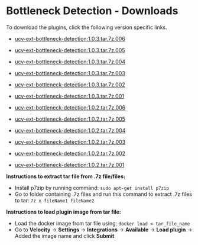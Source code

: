 
# Bottleneck Detection - Downloads

To download the plugins, click the following version specific links.
- [ucv-ext-bottleneck-detection:1.0.3.tar.7z.006](https://raw.githubusercontent.com/UrbanCode/IBM-UCV-PLUGINS/main/files/ucv-ext-bottleneck-detection/ucv-ext-bottleneck-detection%3A1.0.3.tar.7z.006)
- [ucv-ext-bottleneck-detection:1.0.3.tar.7z.005](https://raw.githubusercontent.com/UrbanCode/IBM-UCV-PLUGINS/main/files/ucv-ext-bottleneck-detection/ucv-ext-bottleneck-detection%3A1.0.3.tar.7z.005)
- [ucv-ext-bottleneck-detection:1.0.3.tar.7z.004](https://raw.githubusercontent.com/UrbanCode/IBM-UCV-PLUGINS/main/files/ucv-ext-bottleneck-detection/ucv-ext-bottleneck-detection%3A1.0.3.tar.7z.004)
- [ucv-ext-bottleneck-detection:1.0.3.tar.7z.003](https://raw.githubusercontent.com/UrbanCode/IBM-UCV-PLUGINS/main/files/ucv-ext-bottleneck-detection/ucv-ext-bottleneck-detection%3A1.0.3.tar.7z.003)
- [ucv-ext-bottleneck-detection:1.0.3.tar.7z.002](https://raw.githubusercontent.com/UrbanCode/IBM-UCV-PLUGINS/main/files/ucv-ext-bottleneck-detection/ucv-ext-bottleneck-detection%3A1.0.3.tar.7z.002)
- [ucv-ext-bottleneck-detection:1.0.3.tar.7z.001](https://raw.githubusercontent.com/UrbanCode/IBM-UCV-PLUGINS/main/files/ucv-ext-bottleneck-detection/ucv-ext-bottleneck-detection%3A1.0.3.tar.7z.001)

- [ucv-ext-bottleneck-detection:1.0.2.tar.7z.006](https://raw.githubusercontent.com/UrbanCode/IBM-UCV-PLUGINS/main/files/ucv-ext-bottleneck-detection/ucv-ext-bottleneck-detection%3A1.0.2.tar.7z.006)
- [ucv-ext-bottleneck-detection:1.0.2.tar.7z.005](https://raw.githubusercontent.com/UrbanCode/IBM-UCV-PLUGINS/main/files/ucv-ext-bottleneck-detection/ucv-ext-bottleneck-detection%3A1.0.2.tar.7z.005)
- [ucv-ext-bottleneck-detection:1.0.2.tar.7z.004](https://raw.githubusercontent.com/UrbanCode/IBM-UCV-PLUGINS/main/files/ucv-ext-bottleneck-detection/ucv-ext-bottleneck-detection%3A1.0.2.tar.7z.004)
- [ucv-ext-bottleneck-detection:1.0.2.tar.7z.003](https://raw.githubusercontent.com/UrbanCode/IBM-UCV-PLUGINS/main/files/ucv-ext-bottleneck-detection/ucv-ext-bottleneck-detection%3A1.0.2.tar.7z.003)
- [ucv-ext-bottleneck-detection:1.0.2.tar.7z.002](https://raw.githubusercontent.com/UrbanCode/IBM-UCV-PLUGINS/main/files/ucv-ext-bottleneck-detection/ucv-ext-bottleneck-detection%3A1.0.2.tar.7z.002)
- [ucv-ext-bottleneck-detection:1.0.2.tar.7z.001](https://raw.githubusercontent.com/UrbanCode/IBM-UCV-PLUGINS/main/files/ucv-ext-bottleneck-detection/ucv-ext-bottleneck-detection%3A1.0.2.tar.7z.001)

**Instructions to extract tar file from .7z file/files:**
- Install p7zip by running command: ```sudo apt-get install p7zip```
- Go to folder containing .7z files and run this command to extract .7z files to tar: ```7z x fileName1 fileName2```

**Instructions to load plugin image from tar file:**
- Load the docker image from tar file using: ```docker load < tar_file_name```
- Go to **Velocity** -> **Settings** -> **Integrations** -> **Available** -> **Load plugin** -> Added the image name and click **Submit**
